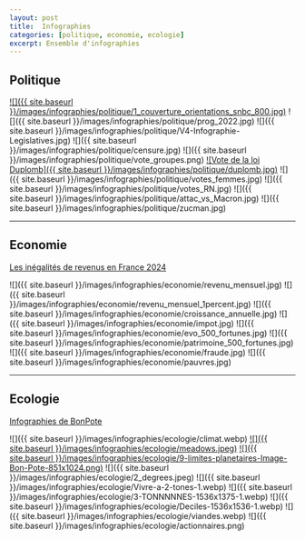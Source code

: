 ```yaml
---
layout: post
title:  Infographies
categories: [politique, economie, ecologie]
excerpt: Ensemble d'infographies
---
```

## Politique

[![]({{ site.baseurl }}/images/infographies/politique/1_couverture_orientations_snbc_800.jpg)](https://presidentielle2022.theshifters.org/decryptage/)
![]({{ site.baseurl }}/images/infographies/politique/prog_2022.jpg)
![]({{ site.baseurl }}/images/infographies/politique/V4-Infographie-Legislatives.jpg)
![]({{ site.baseurl }}/images/infographies/politique/censure.jpg)
![]({{ site.baseurl }}/images/infographies/politique/vote_groupes.png)
[![Vote de la loi Duplomb]({{ site.baseurl }}/images/infographies/politique/duplomb.jpg)]((https://www.generations-futures.fr/actualites/pour-contre-duplomb/))
![]({{ site.baseurl }}/images/infographies/politique/votes_femmes.jpg)
![]({{ site.baseurl }}/images/infographies/politique/votes_RN.jpg)
![]({{ site.baseurl }}/images/infographies/politique/attac_vs_Macron.jpg)
![]({{ site.baseurl }}/images/infographies/politique/zucman.jpg)

----
## Economie

[Les inégalités de revenus en France 2024](https://elucid.media/analyse-graphique/inegalites-revenus-france/inegalites-macron-novembre-2024-exploser-revenus-ultra-riches)

![]({{ site.baseurl }}/images/infographies/economie/revenu_mensuel.jpg)
![]({{ site.baseurl }}/images/infographies/economie/revenu_mensuel_1percent.jpg)
![]({{ site.baseurl }}/images/infographies/economie/croissance_annuelle.jpg)
![]({{ site.baseurl }}/images/infographies/economie/impot.jpg)
![]({{ site.baseurl }}/images/infographies/economie/evo_500_fortunes.jpg)
![]({{ site.baseurl }}/images/infographies/economie/patrimoine_500_fortunes.jpg)
![]({{ site.baseurl }}/images/infographies/economie/fraude.jpg)
![]({{ site.baseurl }}/images/infographies/economie/pauvres.jpg)

----
## Ecologie

[Infographies de BonPote](https://bonpote.com/infographies/)

![]({{ site.baseurl }}/images/infographies/ecologie/climat.webp)
[![]({{ site.baseurl }}/images/infographies/ecologie/meadows.jpeg)](https://www.resilience.org/stories/2025-05-20/limits-to-growth-was-right-about-collapse/)
[![]({{ site.baseurl }}/images/infographies/ecologie/9-limites-planetaires-Image-Bon-Pote-851x1024.png)](https://bonpote.com/la-7e-limite-planetaire-est-officiellement-depassee-lacidification-des-oceans/)
![]({{ site.baseurl }}/images/infographies/ecologie/2_degrees.jpeg)
![]({{ site.baseurl }}/images/infographies/ecologie/Vivre-a-2-tones-1.webp)
![]({{ site.baseurl }}/images/infographies/ecologie/3-TONNNNNES-1536x1375-1.webp)
![]({{ site.baseurl }}/images/infographies/ecologie/Deciles-1536x1536-1.webp)
![]({{ site.baseurl }}/images/infographies/ecologie/viandes.webp)
![]({{ site.baseurl }}/images/infographies/ecologie/actionnaires.png)

